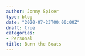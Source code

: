 ```yaml
---
author: Jonny Spicer
type: blog
date: "2020-07-23T00:00:00Z"
draft: true
categories:
- Personal
title: Burn the Boats
---
```

